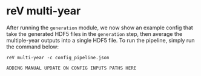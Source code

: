 reV multi-year
===========================

After running the `generation` module, we now show an example config that take the generated HDF5 files in the `generation` step, then average the multiple-year outputs into a single HDF5 file. To run the pipeline, simply run the command below: 

```
reV multi-year -c config_pipeline.json
```

`ADDING MANUAL UPDATE ON CONFIG INPUTS PATHS HERE`
